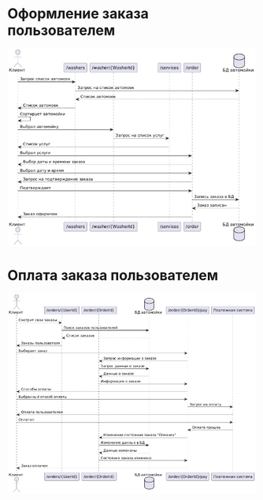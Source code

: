 # Оформление заказа пользователем
![Оформление заказа](materials/Sequence1.png)

# Оплата заказа пользователем
![Оплата заказа](materials/Sequence2.png)
